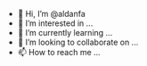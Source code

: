 - 👋 Hi, I’m @aldanfa
- 👀 I’m interested in ...
- 🌱 I’m currently learning ...
- 💞️ I’m looking to collaborate on ...
- 📫 How to reach me ...

<!---
aldanfa/aldanfa is a ✨ special ✨ repository because its `README.md` (this file) appears on your GitHub profile.
You can click the Preview link to take a look at your changes.
--->
